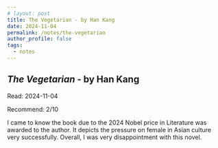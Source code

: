 ```yaml
---
# layout: post
title: The Vegetarian - by Han Kang
date: 2024-11-04
permalink: /notes/the-vegetarian
author_profile: false
tags:
  - notes
---
```


## *The Vegetarian* - by Han Kang

Read: 2024-11-04

Recommend: 2/10

I came to know the book due to the 2024 Nobel price in Literature was awarded to the author. It depicts the pressure on female in Asian culture very successfully. Overall, I was very disappointment with this novel.  